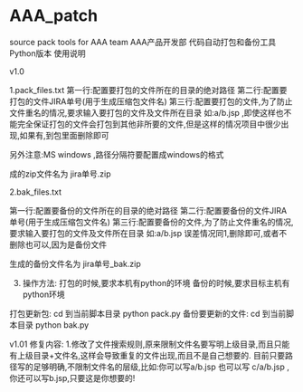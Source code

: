 # AAA_patch
source pack tools for AAA team 
AAA产品开发部 代码自动打包和备份工具Python版本 使用说明

v1.0

1.pack_files.txt 
第一行:配置要打包的文件所在的目录的绝对路径
第二行:配置要打包的文件JIRA单号(用于生成压缩包文件名)
第三行:配置要打包的文件,为了防止文件重名的情况,要求输入要打包的文件及文件所在目录 如:a/b.jsp  ,即使这样也不能完全保证打包的文件会打包到其他非所要的文件,但是这样的情况项目中很少出现,如果有,到包里面删除即可

另外注意:MS windows ,路径分隔符要配置成windows的格式

成的zip文件名为 jira单号.zip

2.bak_files.txt

第一行:配置要备份的文件所在的目录的绝对路径
第二行:配置要备份的文件JIRA单号(用于生成压缩包文件名)
第三行:配置要备份的文件,为了防止文件重名的情况,要求输入要打包的文件及文件所在目录 如:a/b.jsp 
误差情况同1,删除即可,或者不删除也可以,因为是备份文件

生成的备份文件名为 jira单号_bak.zip



3. 操作方法:
打包的时候,要求本机有python的环境
备份的时候,要求目标主机有python环境

打包更新包:
  cd 到当前脚本目录
  python pack.py
备份要更新的文件:
  cd 到当前脚本目录
  python bak.py

v1.01
修复内容:
1.修改了文件搜索规则,原来限制文件名要写明上级目录,而且只能有上级目录+文件名,这样会导致重复的文件出现,而且不是自己想要的.
目前只要路径写的足够明确,不限制文件名的层级,比如:你可以写a/b.jsp 也可以写 c/a/b.jsp ,你还可以写b.jsp,只要这是你想要的!
